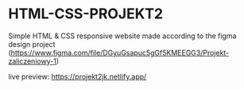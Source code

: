 # HTML-CSS-PROJEKT2
Simple HTML & CSS responsive website made according to the figma design project (https://www.figma.com/file/DGyuGsapuc5gGf5KMEEGG3/Projekt-zaliczeniowy-1)

live preview: https://projekt2jk.netlify.app/
